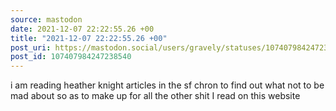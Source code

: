 ```yaml
---
source: mastodon
date: 2021-12-07 22:22:55.26 +00
title: "2021-12-07 22:22:55.26 +00"
post_uri: https://mastodon.social/users/gravely/statuses/107407984247238540
post_id: 107407984247238540
---
```

i am reading heather knight articles in the sf chron to find out what not to be mad about so as to make up for all the other shit I read on this website


